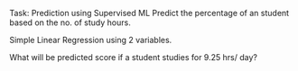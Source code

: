 Task: Prediction using Supervised ML
Predict the percentage of an student based on the no. of study hours.

Simple Linear Regression using 2 variables.

What will be predicted score if a student studies for 9.25 hrs/ day?
